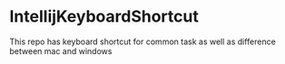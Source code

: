 # IntellijKeyboardShortcut
This repo has keyboard shortcut for common task as well as difference between mac and windows
